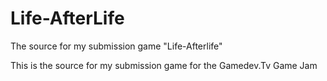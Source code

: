 # Life-AfterLife
The source for my submission game "Life-Afterlife"

This is the source for my submission game for the Gamedev.Tv Game Jam
